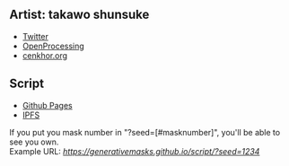 ## Artist: takawo shunsuke

- [Twitter](https://twitter.com/takawo)
- [OpenProcessing](https://openprocessing.org/user/6533)
- [cenkhor.org](http://cenkhor.org/)

## Script

- [Github Pages](https://generativemasks.github.io/script/)
- [IPFS](https://ipfs.io/ipfs/QmXwfwQxrdxg9czutZ5ta1NgJLfea6m1SRoTYnVyjzMTTK)

If you put you mask number in "?seed=[#masknumber]", you'll be able to see you own.  
Example URL: *https://generativemasks.github.io/script/?seed=1234*